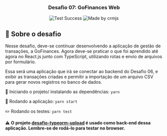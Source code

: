 <h3 align="center">
  Desafio 07: GoFinances Web 
</h3>
<p align="center">
  <img alt="Test Success" src="https://img.shields.io/badge/jest-PASS-%230fd38a">
  <img alt="Made by crmjs" src="https://img.shields.io/badge/made%20by-crmjs-%230fd38a">
</p>

## :rocket: Sobre o desafio
Nesse desafio, deve-se continuar desenvolvendo a aplicação de gestão de transações, a GoFinances. Agora deve-se praticar o que foi aprendido até agora no React.js junto com TypeScript, utilizando rotas e envio de arquivos por formulário.

Essa será uma aplicação que irá se conectar ao backend do Desafio 06, e exibir as transações criadas e permitir a importação de um arquivo CSV para gerar novos registros no banco de dados.

:open_file_folder: Iniciando o projeto/ instalando as dependências: `yarn`

:metal: Rodando a aplicação: `yarn start`

:pencil2: Rodando os testes: `yarn test`

:warning: **O projeto [desafio-typeorm-upload](https://github.com/crmjs/desafio-typeorm-upload) é usado como back-end dessa aplicação. Lembre-se de rodá-lo para testar no browser.**

